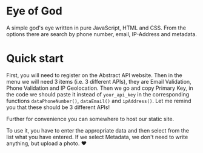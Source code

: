 # Eye of God
A simple god's eye written in pure JavaScript, HTML and CSS. From the options there are search by phone number, email, IP-Address and metadata.

# Quick start
First, you will need to register on the Abstract API website. Then in the menu we will need 3 items (i.e. 3 different APIs), they are Email Validation, Phone Validation and IP Geolocation. Then we go and copy Primary Key, in the code we should paste it instead of ``your_api_key`` in the corresponding functions ``dataPhoneNumber()``, ``dataEmail()`` and ``ipAddress()``. Let me remind you that these should be 3 different APIs!

Further for convenience you can somewhere to host our static site.

To use it, you have to enter the appropriate data and then select from the list what you have entered. If we select Metadata, we don't need to write anything, but upload a photo. ❤️
